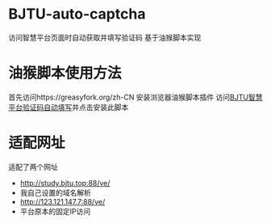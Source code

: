 # BJTU-auto-captcha
访问智慧平台页面时自动获取并填写验证码
基于油猴脚本实现
# 油猴脚本使用方法
首先访问https://greasyfork.org/zh-CN 安装浏览器油猴脚本插件
访问[BJTU智慧平台验证码自动填写](https://greasyfork.org/zh-CN/scripts/519385-bjtu%E6%99%BA%E6%85%A7%E5%B9%B3%E5%8F%B0%E9%AA%8C%E8%AF%81%E7%A0%81%E8%87%AA%E5%8A%A8%E5%A1%AB%E5%86%99)并点击安装此脚本
# 适配网址
适配了两个网址
- http://study.bjtu.top:88/ve/
- 我自己设置的域名解析
- http://123.121.147.7:88/ve/
- 平台原本的固定IP访问
